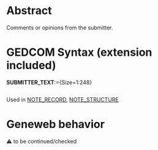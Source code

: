 ﻿# Abstract
Comments or opinions from the submitter.


# GEDCOM Syntax (extension included)

**SUBMITTER_TEXT**:={Size=1:248}
<pre>
</pre>
Used in <a href=Ged.NOTE_RECORD.md>NOTE_RECORD</a>, <a href=Ged.NOTE_STRUCTURE.md>NOTE_STRUCTURE</a><br />

# Geneweb behavior


:warning: to be continued/checked

